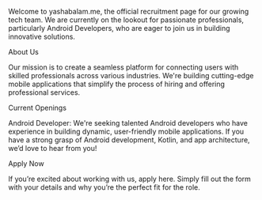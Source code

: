 Welcome to yashabalam.me, the official recruitment page for our growing tech team. We are currently on the lookout for passionate professionals, particularly Android Developers, who are eager to join us in building innovative solutions.

About Us

Our mission is to create a seamless platform for connecting users with skilled professionals across various industries. We're building cutting-edge mobile applications that simplify the process of hiring and offering professional services.

Current Openings

Android Developer: We're seeking talented Android developers who have experience in building dynamic, user-friendly mobile applications. If you have a strong grasp of Android development, Kotlin, and app architecture, we’d love to hear from you!


Apply Now

If you’re excited about working with us, apply here. Simply fill out the form with your details and why you’re the perfect fit for the role.